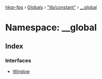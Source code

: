 [hkqr-fps](../README.md) › [Globals](../globals.md) › ["lib/constant"](_lib_constant_.md) › [__global](_lib_constant_.__global.md)

# Namespace: __global

## Index

### Interfaces

* [Window](../interfaces/_lib_constant_.__global.window.md)
